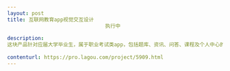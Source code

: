 ```yaml
---                
layout: post       
title: 互联网教育app视觉交互设计
                                执行中
           
description: 
这块产品针对应届大学毕业生，属于职业考试类app，包括题库、资讯、问答、课程及个人中心的设计，需要具有风度视觉及交互经验的设计师，主导整体视觉风格的改变，及优化现有交互，可参考：udemy、cousera
     
contenturl: https://pro.lagou.com/project/5909.html      
---                 
```

